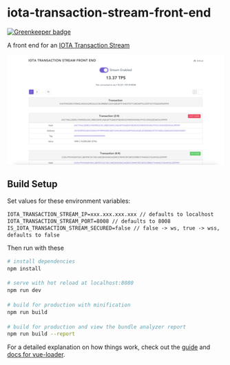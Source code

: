 # iota-transaction-stream-front-end

[![Greenkeeper badge](https://badges.greenkeeper.io/pRizz/iota-transaction-stream-front-end.svg)](https://greenkeeper.io/)

A front end for an [IOTA Transaction Stream](https://www.npmjs.com/package/iota-transaction-stream)

![Screenshot](screenshots/itsfe.png)

## Build Setup

Set values for these environment variables:

    IOTA_TRANSACTION_STREAM_IP=xxx.xxx.xxx.xxx // defaults to localhost
    IOTA_TRANSACTION_STREAM_PORT=8008 // defaults to 8008
    IS_IOTA_TRANSACTION_STREAM_SECURED=false // false -> ws, true -> wss, defaults to false

Then run with these

``` bash
# install dependencies
npm install

# serve with hot reload at localhost:8080
npm run dev

# build for production with minification
npm run build

# build for production and view the bundle analyzer report
npm run build --report
```

For a detailed explanation on how things work, check out the [guide](http://vuejs-templates.github.io/webpack/) and [docs for vue-loader](http://vuejs.github.io/vue-loader).
